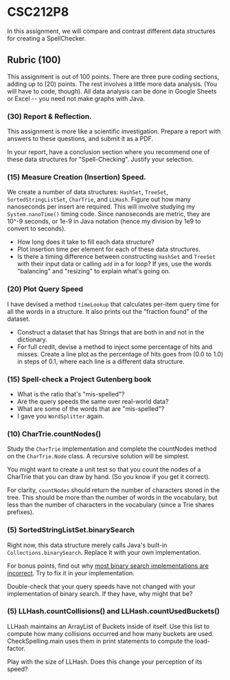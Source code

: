# CSC212P8

In this assignment, we will compare and contrast different data structures for creating a SpellChecker.

## Rubric (100)

This assignment is out of 100 points. There are three pure coding sections, adding up to (20) points. The rest involves a little more data analysis. (You will have to code, though). All data analysis can be done in Google Sheets or Excel -- you need not make graphs with Java.

### (30) Report & Reflection.

This assignment is more like a scientific investigation. Prepare a report with answers to these questions, and submit it as a PDF.

In your report, have a conclusion section where you recommend one of these data structures for "Spell-Checking". Justify your selection.

### (15) Measure Creation (Insertion) Speed.

We create a number of data structures: ``HashSet``, ``TreeSet``, ``SortedStringListSet``, ``CharTrie``, and ``LLHash``. Figure out how many nanoseconds per insert are required. This will involve studying my ``System.nanoTime()`` timing code. Since nanoseconds are metric, they are 10^-9 seconds, or 1e-9 in Java notation (hence my division by 1e9 to convert to seconds).

- How long does it take to fill each data structure? 
- Plot insertion time per element for each of these data structures.
- Is there a timing difference between constructing ``HashSet`` and ``TreeSet`` with their input data or calling ``add`` in a for loop? If yes, use the words "balancing" and "resizing" to explain what's going on.

### (20) Plot Query Speed

I have devised a method ``timeLookup`` that calculates per-item query time for all the words in a structure. It also prints out the "fraction found" of the dataset. 

- Construct a dataset that has Strings that are both in and not in the dictionary.
- For full credit, devise a method to inject some percentage of hits and misses. Create a line plot as the percentage of hits goes from (0.0 to 1.0) in steps of 0.1, where each line is a different data structure.

### (15) Spell-check a Project Gutenberg book
- What is the ratio that's "mis-spelled"?
- Are the query speeds the same over real-world data?
- What are some of the words that are "mis-spelled"?
- I gave you ``WordSplitter`` again.

### (10) CharTrie.countNodes()

Study the ``CharTrie`` implementation and complete the countNodes method on the ``CharTrie.Node`` class. A recursive solution will be simplest.

You might want to create a unit test so that you count the nodes of a CharTrie that you can draw by hand. (So you know if you get it correct).

For clarity, ``countNodes`` should return the number of characters stored in the tree. This should be more than the number of words in the vocabulary, but less than the number of characters in the vocabulary (since a Trie shares prefixes).

### (5) SortedStringListSet.binarySearch

Right now, this data structure merely calls Java's built-in ``Collections.binarySearch``. Replace it with your own implementation.

For bonus points, find out why [most binary search implementations are incorrect](https://ai.googleblog.com/2006/06/extra-extra-read-all-about-it-nearly.html). Try to fix it in your implementation.

Double-check that your query speeds have not changed with your implementation of binary search. If they have, why might that be?

### (5) LLHash.countCollisions() and LLHash.countUsedBuckets()

LLHash maintains an ArrayList of Buckets inside of itself. Use this list to compute how many collisions occurred and how many buckets are used. CheckSpelling.main uses them in print statements to compute the load-factor.

Play with the size of LLHash. Does this change your perception of its speed?

